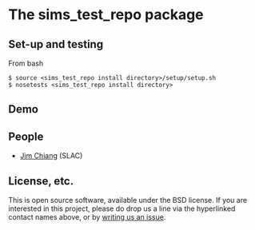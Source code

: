 # The sims_test_repo package

## Set-up and testing
From bash
```
$ source <sims_test_repo install directory>/setup/setup.sh
$ nosetests <sims_test_repo install directory>
```

## Demo

## People
* [Jim Chiang](https://github.com/DarkEnergyScienceCollaboration/sims_test_repo/issues/new?body=@jchiang87) (SLAC)

## License, etc.

This is open source software, available under the BSD license. If you are interested in this project, please do drop us a line via the hyperlinked contact names above, or by [writing us an issue](https://github.com/DarkEnergyScienceCollaboration/sims_test_repo/issues/new).
